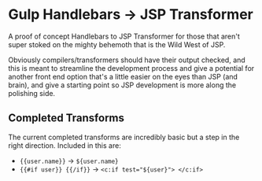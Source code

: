 # Gulp Handlebars -> JSP Transformer

A proof of concept Handlebars to JSP Transformer for those that aren't super stoked on the mighty behemoth that is the Wild West of JSP.

Obviously compilers/transformers should have their output checked, and this is meant to streamline the development process and give a potential for another front end option that's a little easier on the eyes than JSP (and brain), and give a starting point so JSP development is more along the polishing side.

## Completed Transforms

The current completed transforms are incredibly basic but a step in the right direction. Included in this are:
- `{{user.name}}` -> `${user.name}`
- `{{#if user}} {{/if}}` -> `<c:if test="${user}"> </c:if>`

